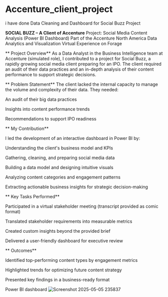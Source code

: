 # Accenture_client_project
i have done Data Cleaning and Dashboard for Social Buzz Project


**SOCIAL BUZZ – A Client of Accenture**
Project: Social Media Content Analysis (Power BI Dashboard)
Part of the Accenture North America Data Analytics and Visualization Virtual Experience on Forage

 ** Project Overview**
As a Data Analyst in the Business Intelligence team at Accenture (simulated role), I contributed to a project for Social Buzz, a rapidly growing social media client preparing for an IPO. The client required an audit of their data practices and an in-depth analysis of their content performance to support strategic decisions.

** Problem Statement**
The client lacked the internal capacity to manage the volume and complexity of their data. They needed:

An audit of their big data practices

Insights into content performance trends

Recommendations to support IPO readiness

** My Contribution**

I led the development of an interactive dashboard in Power BI by:

Understanding the client's business model and KPIs

Gathering, cleaning, and preparing social media data

Building a data model and designing intuitive visuals

Analyzing content categories and engagement patterns

Extracting actionable business insights for strategic decision-making

** Key Tasks Performed**

Participated in a virtual stakeholder meeting (transcript provided as comic format)

Translated stakeholder requirements into measurable metrics

Created custom insights beyond the provided brief

Delivered a user-friendly dashboard for executive review

** Outcomes**

Identified top-performing content types by engagement metrics

Highlighted trends for optimizing future content strategy

Presented key findings in a business-ready format


Power BI dashboard 
![Screenshot 2025-05-05 235837](https://github.com/user-attachments/assets/f9d6648f-c83b-4780-a151-99d71d75fe7a)
